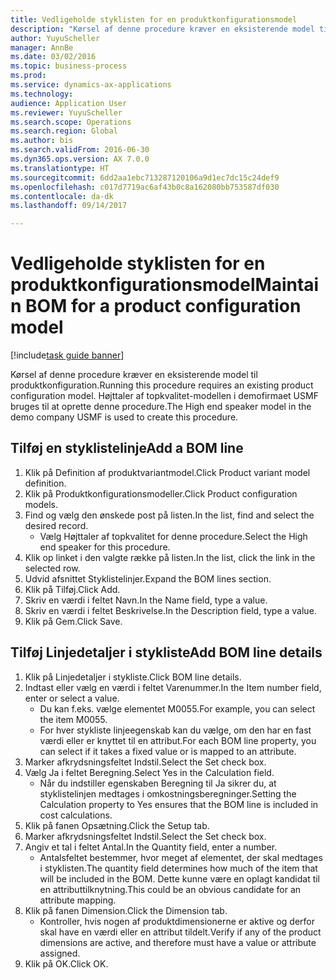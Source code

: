 ```yaml
--- 
title: Vedligeholde styklisten for en produktkonfigurationsmodel
description: "Kørsel af denne procedure kræver en eksisterende model til produktkonfiguration."
author: YuyuScheller
manager: AnnBe
ms.date: 03/02/2016
ms.topic: business-process
ms.prod: 
ms.service: dynamics-ax-applications
ms.technology: 
audience: Application User
ms.reviewer: YuyuScheller
ms.search.scope: Operations
ms.search.region: Global
ms.author: bis
ms.search.validFrom: 2016-06-30
ms.dyn365.ops.version: AX 7.0.0
ms.translationtype: HT
ms.sourcegitcommit: 6dd2aa1ebc713287120106a9d1ec7dc15c24def9
ms.openlocfilehash: c017d7719ac6af43b0c8a162080bb753587df030
ms.contentlocale: da-dk
ms.lasthandoff: 09/14/2017

---
```

# <a name="maintain-bom-for-a-product-configuration-model"></a><span data-ttu-id="3af4c-103">Vedligeholde styklisten for en produktkonfigurationsmodel</span><span class="sxs-lookup"><span data-stu-id="3af4c-103">Maintain BOM for a product configuration model</span></span>

[!include[task guide banner](../../includes/task-guide-banner.md)]

<span data-ttu-id="3af4c-104">Kørsel af denne procedure kræver en eksisterende model til produktkonfiguration.</span><span class="sxs-lookup"><span data-stu-id="3af4c-104">Running this procedure requires an existing product configuration model.</span></span> <span data-ttu-id="3af4c-105">Højttaler af topkvalitet-modellen i demofirmaet USMF bruges til at oprette denne procedure.</span><span class="sxs-lookup"><span data-stu-id="3af4c-105">The High end speaker model in the demo company USMF is used to create this procedure.</span></span>


## <a name="add-a-bom-line"></a><span data-ttu-id="3af4c-106">Tilføj en styklistelinje</span><span class="sxs-lookup"><span data-stu-id="3af4c-106">Add a BOM line</span></span>
1. <span data-ttu-id="3af4c-107">Klik på Definition af produktvariantmodel.</span><span class="sxs-lookup"><span data-stu-id="3af4c-107">Click Product variant model definition.</span></span>
2. <span data-ttu-id="3af4c-108">Klik på Produktkonfigurationsmodeller.</span><span class="sxs-lookup"><span data-stu-id="3af4c-108">Click Product configuration models.</span></span>
3. <span data-ttu-id="3af4c-109">Find og vælg den ønskede post på listen.</span><span class="sxs-lookup"><span data-stu-id="3af4c-109">In the list, find and select the desired record.</span></span>
    * <span data-ttu-id="3af4c-110">Vælg Højttaler af topkvalitet for denne procedure.</span><span class="sxs-lookup"><span data-stu-id="3af4c-110">Select the High end speaker for this procedure.</span></span>  
4. <span data-ttu-id="3af4c-111">Klik op linket i den valgte række på listen.</span><span class="sxs-lookup"><span data-stu-id="3af4c-111">In the list, click the link in the selected row.</span></span>
5. <span data-ttu-id="3af4c-112">Udvid afsnittet Styklistelinjer.</span><span class="sxs-lookup"><span data-stu-id="3af4c-112">Expand the BOM lines section.</span></span>
6. <span data-ttu-id="3af4c-113">Klik på Tilføj.</span><span class="sxs-lookup"><span data-stu-id="3af4c-113">Click Add.</span></span>
7. <span data-ttu-id="3af4c-114">Skriv en værdi i feltet Navn.</span><span class="sxs-lookup"><span data-stu-id="3af4c-114">In the Name field, type a value.</span></span>
8. <span data-ttu-id="3af4c-115">Skriv en værdi i feltet Beskrivelse.</span><span class="sxs-lookup"><span data-stu-id="3af4c-115">In the Description field, type a value.</span></span>
9. <span data-ttu-id="3af4c-116">Klik på Gem.</span><span class="sxs-lookup"><span data-stu-id="3af4c-116">Click Save.</span></span>

## <a name="add-bom-line-details"></a><span data-ttu-id="3af4c-117">Tilføj Linjedetaljer i stykliste</span><span class="sxs-lookup"><span data-stu-id="3af4c-117">Add BOM line details</span></span>
1. <span data-ttu-id="3af4c-118">Klik på Linjedetaljer i stykliste.</span><span class="sxs-lookup"><span data-stu-id="3af4c-118">Click BOM line details.</span></span>
2. <span data-ttu-id="3af4c-119">Indtast eller vælg en værdi i feltet Varenummer.</span><span class="sxs-lookup"><span data-stu-id="3af4c-119">In the Item number field, enter or select a value.</span></span>
    * <span data-ttu-id="3af4c-120">Du kan f.eks. vælge elementet M0055.</span><span class="sxs-lookup"><span data-stu-id="3af4c-120">For example, you can select the item M0055.</span></span>  
    * <span data-ttu-id="3af4c-121">For hver stykliste linjeegenskab kan du vælge, om den har en fast værdi eller er knyttet til en attribut.</span><span class="sxs-lookup"><span data-stu-id="3af4c-121">For each BOM line property, you can select if it takes a fixed value or is mapped to an attribute.</span></span>  
3. <span data-ttu-id="3af4c-122">Marker afkrydsningsfeltet Indstil.</span><span class="sxs-lookup"><span data-stu-id="3af4c-122">Select the Set check box.</span></span>
4. <span data-ttu-id="3af4c-123">Vælg Ja i feltet Beregning.</span><span class="sxs-lookup"><span data-stu-id="3af4c-123">Select Yes in the Calculation field.</span></span>
    * <span data-ttu-id="3af4c-124">Når du indstiller egenskaben Beregning til Ja sikrer du, at styklistelinjen medtages i omkostningsberegninger.</span><span class="sxs-lookup"><span data-stu-id="3af4c-124">Setting the Calculation property to Yes ensures that the BOM line is included in cost calculations.</span></span>  
5. <span data-ttu-id="3af4c-125">Klik på fanen Opsætning.</span><span class="sxs-lookup"><span data-stu-id="3af4c-125">Click the Setup tab.</span></span>
6. <span data-ttu-id="3af4c-126">Marker afkrydsningsfeltet Indstil.</span><span class="sxs-lookup"><span data-stu-id="3af4c-126">Select the Set check box.</span></span>
7. <span data-ttu-id="3af4c-127">Angiv et tal i feltet Antal.</span><span class="sxs-lookup"><span data-stu-id="3af4c-127">In the Quantity field, enter a number.</span></span>
    * <span data-ttu-id="3af4c-128">Antalsfeltet bestemmer, hvor meget af elementet, der skal medtages i styklisten.</span><span class="sxs-lookup"><span data-stu-id="3af4c-128">The quantity field determines how much of the item that will be included in the BOM.</span></span> <span data-ttu-id="3af4c-129">Dette kunne være en oplagt kandidat til en attributtilknytning.</span><span class="sxs-lookup"><span data-stu-id="3af4c-129">This could be an obvious candidate for an attribute mapping.</span></span>  
8. <span data-ttu-id="3af4c-130">Klik på fanen Dimension.</span><span class="sxs-lookup"><span data-stu-id="3af4c-130">Click the Dimension tab.</span></span>
    * <span data-ttu-id="3af4c-131">Kontroller, hvis nogen af produktdimensionerne er aktive og derfor skal have en værdi eller en attribut tildelt.</span><span class="sxs-lookup"><span data-stu-id="3af4c-131">Verify if any of the product dimensions are active,  and therefore must have a value or attribute assigned.</span></span>  
9. <span data-ttu-id="3af4c-132">Klik på OK.</span><span class="sxs-lookup"><span data-stu-id="3af4c-132">Click OK.</span></span>


